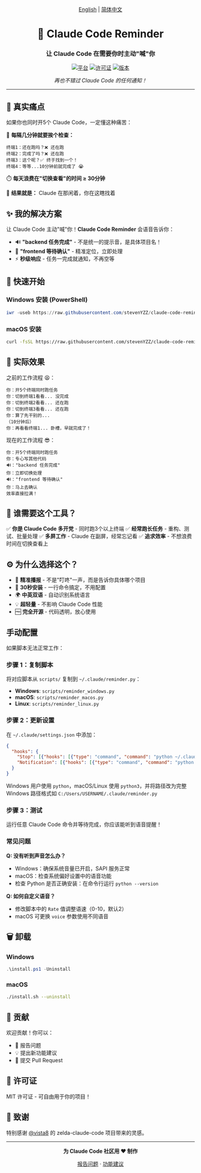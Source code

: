 <div align="center">

[English](README.md) | [简体中文](README_CN.md)

# 🔔 Claude Code Reminder

### 让 Claude Code 在需要你时主动"喊"你

[![平台](https://img.shields.io/badge/平台-Windows%20%7C%20macOS-blue)](https://github.com/stevenYZZ/claude-code-reminder)
[![许可证](https://img.shields.io/badge/许可证-MIT-green)](LICENSE)
[![版本](https://img.shields.io/badge/版本-1.0.0-orange)](https://github.com/stevenYZZ/claude-code-reminder/releases)

*再也不错过 Claude Code 的任何通知！*

</div>

---

## 🎯 真实痛点

如果你也同时开5个 Claude Code，一定懂这种痛苦：

🔄 **每隔几分钟就要挨个检查：**

```
终端1：还在跑吗？❌ 还在跑
终端2：完成了吗？❌ 还在跑  
终端3：这个呢？✅ 终于找到一个！
终端4：等等...10分钟前就完成了 😭
```

⏱️ **每天浪费在"切换查看"的时间 ≥ 30分钟**

🤯 **结果就是：** Claude 在那闲着，你在这瞎找着

## ✨ 我的解决方案

让 Claude Code 主动"喊"你！**Claude Code Reminder** 会语音告诉你：

- 🔊 **"backend 任务完成"** - 不是统一的提示音，是具体项目名！
- 🎯 **"frontend 等待确认"** - 精准定位，立即处理
- ⚡ **秒级响应** - 任务一完成就通知，不再空等

## 🚀 快速开始

### Windows 安装 (PowerShell)

```powershell
iwr -useb https://raw.githubusercontent.com/stevenYZZ/claude-code-reminder/master/install.ps1 | iex
```

### macOS 安装

```bash
curl -fsSL https://raw.githubusercontent.com/stevenYZZ/claude-code-reminder/master/install.sh | bash
```

## 📖 实际效果

之前的工作流程 😫：

```
你：开5个终端同时跑任务
你：切到终端1看看... 没完成
你：切到终端2看看... 还在跑
你：切到终端3看看... 还在跑
你：算了先干别的...
（10分钟后）
你：再看看终端1... 卧槽，早就完成了！
```

现在的工作流程 😎：

```
你：开5个终端同时跑任务
你：专心写其他代码
🔊："backend 任务完成"
你：立即切换处理
🔊："frontend 等待确认"  
你：马上去确认
效率直接拉满！
```

## 🎯 谁需要这个工具？

✅ **你是 Claude Code 多开党** - 同时跑3个以上终端
✅ **经常跑长任务** - 重构、测试、批量处理
✅ **多屏工作** - Claude 在副屏，经常忘记看
✅ **追求效率** - 不想浪费时间在切换查看上

## ⚙️ 为什么选择这个？

- 🎯 **精准播报** - 不是"叮咚"一声，而是告诉你具体哪个项目
- 🚀 **30秒安装** - 一行命令搞定，不用配置
- 🌍 **中英双语** - 自动识别系统语言
- 💡 **超轻量** - 不影响 Claude Code 性能
- 🆓 **完全开源** - 代码透明，放心使用

## 手动配置

如果脚本无法正常工作：

### 步骤 1：复制脚本

将对应脚本从 `scripts/` 复制到 `~/.claude/reminder.py`：
- **Windows**: `scripts/reminder_windows.py`
- **macOS**: `scripts/reminder_macos.py`  
- **Linux**: `scripts/reminder_linux.py`

### 步骤 2：更新设置

在 `~/.claude/settings.json` 中添加：

```json
{
  "hooks": {
    "Stop": [{"hooks": [{"type": "command", "command": "python ~/.claude/reminder.py", "timeout": 1}]}],
    "Notification": [{"hooks": [{"type": "command", "command": "python ~/.claude/reminder.py", "timeout": 1}]}]
  }
}
```

Windows 用户使用 `python`，macOS/Linux 使用 `python3`，并将路径改为完整 Windows 路径格式如 `C:/Users/USERNAME/.claude/reminder.py`

### 步骤 3：测试

运行任意 Claude Code 命令并等待完成，你应该能听到语音提醒！

### 常见问题

**Q: 没有听到声音怎么办？**
- Windows：确保系统音量已开启，SAPI 服务正常
- macOS：检查系统偏好设置中的语音功能
- 检查 Python 是否正确安装：在命令行运行 `python --version`

**Q: 如何自定义语音？**
- 修改脚本中的 `Rate` 值调整语速（0-10，默认2）
- macOS 可更换 `voice` 参数使用不同语音

## 🗑️ 卸载

### Windows

```powershell
.\install.ps1 -Uninstall
```

### macOS

```bash
./install.sh --uninstall
```

## 🤝 贡献

欢迎贡献！你可以：

- 🐛 报告问题
- 💡 提出新功能建议
- 🔧 提交 Pull Request

## 📄 许可证

MIT 许可证 - 可自由用于你的项目！

## 🙏 致谢

特别感谢 [@vista8](https://twitter.com/vista8) 的 zelda-claude-code 项目带来的灵感。

---

<div align="center">

**为 Claude Code 社区用 ❤️ 制作**

[报告问题](https://github.com/stevenYZZ/claude-code-reminder/issues) · [功能建议](https://github.com/stevenYZZ/claude-code-reminder/issues)

</div>

